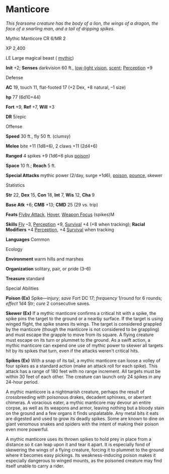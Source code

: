 # Manticore

_This fearsome creature has the body of a lion, the wings of a dragon, the face of a snarling man, and a tail of dripping spikes._

Mythic Manticore CR 6/MR 2

XP 2,400

LE Large magical beast ( [mythic](/pathfinderRPG/prd/mythicAdventures/mythicMonsters.html#_mythic-subtype))

**Init** +2; **Senses** darkvision 60 ft., [low-light vision](/pathfinderRPG/prd/monsters/universalMonsterRules.html#_low-light-vision), [scent](/pathfinderRPG/prd/monsters/universalMonsterRules.html#_scent); [Perception](/pathfinderRPG/prd/skills/perception.html#_perception) +9

Defense

**AC** 19, touch 11, flat-footed 17 (+2 Dex, +8 natural, –1 size)

**hp** 77 (6d10+44)

**Fort** +9, **Ref** +7, **Will** +3

**DR** 5/epic

Offense

**Speed** 30 ft., fly 50 ft. (clumsy)

**Melee** bite +11 (1d8+6), 2 claws +11 (2d4+6)

**Ranged** 4 spikes +9 (1d6+6 plus [poison](/pathfinderRPG/prd/monsters/universalMonsterRules.html#_poison))

**Space** 10 ft.; **Reach** 5 ft.

**Special Attacks** mythic power (2/day, surge +1d6), [poison](/pathfinderRPG/prd/monsters/universalMonsterRules.html#_poison), [pounce](/pathfinderRPG/prd/monsters/universalMonsterRules.html#_pounce), skewer

Statistics

**Str** 22, **Dex** 15, **Con** 18, **Int** 7, **Wis** 12, **Cha** 9

**Base Atk** +6; **CMB** +13; **CMD** 25 (29 vs. trip)

**Feats** [Flyby Attack](/pathfinderRPG/prd/monsters/monsterFeats.html#_flyby-attack), [Hover](/pathfinderRPG/prd/monsters/monsterFeats.html#_hover), [Weapon Focus](/pathfinderRPG/prd/feats.html#_weapon-focus) (spikes)M

**Skills** [Fly](/pathfinderRPG/prd/skills/fly.html#_fly) –3, [Perception](/pathfinderRPG/prd/skills/perception.html#_perception) +9, [Survival](/pathfinderRPG/prd/skills/survival.html#_survival) +4 (+8 when tracking); **Racial Modifiers** +4 [Perception](/pathfinderRPG/prd/skills/perception.html#_perception), +4 [Survival](/pathfinderRPG/prd/skills/survival.html#_survival) when tracking

**Languages** Common

Ecology

**Environment** warm hills and marshes

**Organization** solitary, pair, or pride (3–6)

**Treasure** standard

Special Abilities

**Poison (Ex)** Spike—injury; _save_ Fort DC 17; _frequency_ 1/round for 6 rounds; _effect_ 1d4 Str; _cure_ 2 consecutive saves.

**Skewer (Ex)** If a mythic manticore confirms a critical hit with a spike, the spike pins the target to the ground or a nearby surface. If the target is using winged flight, the spike snares its wings. The target is considered grappled by the manticore (though the manticore is not considered to be grappling) and must escape the grapple to move from its square. A flying creature must escape on its turn or plummet to the ground. As a swift action, a mythic manticore can expend one use of mythic power to skewer all targets hit by its spikes that turn, even if the attacks weren't critical hits.

**Spikes (Ex)** With a snap of its tail, a mythic manticore can loose a volley of four spikes as a standard action (make an attack roll for each spike). This attack has a range of 180 feet with no range increment. All targets must be within 30 feet of each other. The creature can launch only 24 spikes in any 24-hour period.

A mythic manticore is a nightmarish creature, perhaps the result of crossbreeding with poisonous drakes, decadent sphinxes, or aberrant chimeras. A voracious eater, a mythic manticore may devour an entire corpse, as well as its weapons and armor, leaving nothing but a bloody stain on the ground and a few organs it finds unpalatable. Any metal bits it eats are digested and used to grow its deadly spikes. Some are known to dine on giant venomous snakes and spiders with the intent of making their poison even more powerful.

A mythic manticore uses its thrown spikes to hold prey in place from a distance so it can leap upon it and tear it apart. It is especially fond of skewering the wings of a flying creature, forcing it to plummet to the ground where it becomes easy pickings. Its weakness-inducing poison makes it especially dangerous to winged mounts, as the poisoned creature may find itself unable to carry a rider.

